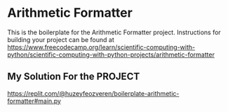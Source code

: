 # Arithmetic Formatter

This is the boilerplate for the Arithmetic Formatter project. Instructions for building your project can be found at https://www.freecodecamp.org/learn/scientific-computing-with-python/scientific-computing-with-python-projects/arithmetic-formatter

## My Solution For the PROJECT

https://replit.com/@huzeyfeozveren/boilerplate-arithmetic-formatter#main.py
